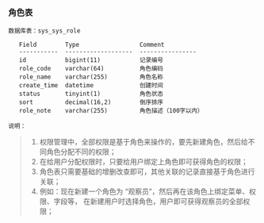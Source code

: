 ### 角色表

`数据库表：sys_sys_role`
```text
   Field        Type                 Comment                         
   -----------  -------------------  ----------------
   id           bigint(11)           记录编号                    
   role_code    varchar(64)          角色编码                    
   role_name    varchar(255)         角色名称                    
   create_time  datetime             创建时间                    
   status       tinyint(1)           角色状态                    
   sort         decimal(16,2)        倒序排序                    
   role_note    varchar(255)         角色描述（100字以内） 
```

`说明：`
> 1. 权限管理中，全部权限是基于角色来操作的，要先新建角色，然后给不同角色分配不同的权限；
> 2. 在给用户分配权限时，只要给用户绑定上角色即可获得角色的权限；
> 3. 角色表只需要基础的增删改查即可，其他关联的记录直接基于角色进行关联；
> 4. 例如：现在新建一个角色为 “观察员”，然后再在该角色上绑定菜单、权限、字段等，
          在新建用户时选择角色，用户即可获得观察员的全部权限；



